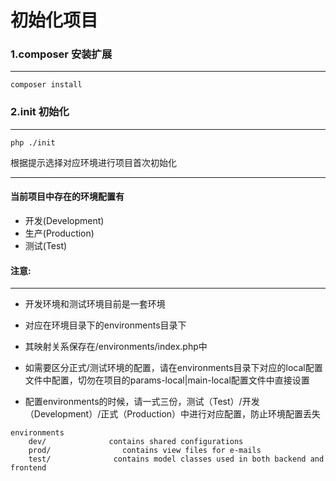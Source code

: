 # 初始化项目



### 1.composer 安装扩展

------------
~~~
composer install
~~~

### 2.init 初始化

------------
~~~
php ./init
~~~
根据提示选择对应环境进行项目首次初始化


  

-------------------

#### 当前项目中存在的环境配置有 
- 开发(Development)
- 生产(Production)
- 测试(Test)

#### 注意:

-------------------
+ 开发环境和测试环境目前是一套环境
+ 对应在环境目录下的environments目录下
+ 其映射关系保存在/environments/index.php中
+ 如需要区分正式/测试环境的配置，请在environments目录下对应的local配置文件中配置，切勿在项目的params-local|main-local配置文件中直接设置
  
+ 配置environments的时候，请一式三份，测试（Test）/开发（Development）/正式（Production）中进行对应配置，防止环境配置丢失
```
environments
    dev/              contains shared configurations
    prod/                contains view files for e-mails
    test/              contains model classes used in both backend and frontend
  
```